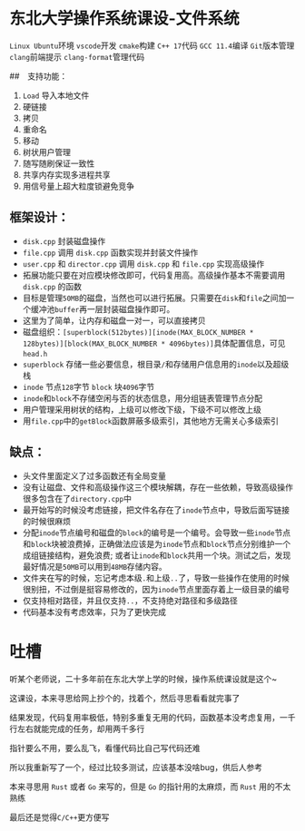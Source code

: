 # 东北大学操作系统课设-文件系统
`Linux Ubuntu`环境
`vscode`开发
`cmake`构建
`C++ 17`代码
`GCC 11.4`编译
`Git`版本管理
`clang`前端提示
`clang-format`管理代码

##　支持功能：
1. `Load` 导入本地文件
2. 硬链接
3. 拷贝
4. 重命名
5. 移动
6. 树状用户管理
7. 随写随刷保证一致性
8. 共享内存实现多进程共享
9. 用信号量上超大粒度锁避免竞争

## 框架设计：
* `disk.cpp` 封装磁盘操作
* `file.cpp` 调用 `disk.cpp` 函数实现并封装文件操作
* `user.cpp` 和 `director.cpp` 调用 `disk.cpp` 和 `file.cpp` 实现高级操作
* 拓展功能只要在对应模块修改即可，代码复用高。高级操作基本不需要调用 `disk.cpp` 的函数
* 目标是管理`50MB`的磁盘，当然也可以进行拓展。只需要在`disk`和`file`之间加一个缓冲池`buffer`再一层封装磁盘操作即可。
* 这里为了简单，让内存和磁盘一对一，可以直接拷贝
* 磁盘组织：`[superblock(512bytes)][inode(MAX_BLOCK_NUMBER * 128bytes)][block(MAX_BLOCK_NUMBER * 4096bytes)]`具体配置信息，可见`head.h`
* `superblock` 存储一些必要信息，根目录`/`和存储用户信息用的`inode`以及超级栈
* `inode` 节点`128`字节 `block` 块`4096`字节
* `inode`和`block`不存储空闲与否的状态信息，用分组链表管理节点分配
* 用户管理采用树状的结构，上级可以修改下级，下级不可以修改上级
* 用`file.cpp`中的`getBlock`函数屏蔽多级索引，其他地方无需关心多级索引

## 缺点：
* 头文件里面定义了过多函数还有全局变量
* 没有让磁盘、文件和高级操作这三个模块解耦，存在一些依赖，导致高级操作很多包含在了`directory.cpp`中
* 最开始写的时候没考虑链接，把文件名存在了`inode`节点中，导致后面写链接的时候很麻烦
* 分配`inode`节点编号和磁盘的`block`的编号是一个编号。会导致一些`inode`节点和`block`块被浪费掉，正确做法应该是为`inode`节点和`block`节点分别维护一个成组链接结构，避免浪费; 或者让`inode`和`block`共用一个块。测试之后，发现最好情况是`50MB`可以用到`48MB`存储内容。
* 文件夹在写的时候，忘记考虑本级`.`和上级`..`了，导致一些操作在使用的时候很别扭，不过倒是挺容易修改的，因为`inode`节点里面存着上一级目录的编号
* 仅支持相对路径，并且仅支持`..`，不支持绝对路径和多级路径
* 代码基本没有考虑效率，只为了更快完成

# 吐槽
听某个老师说，二十多年前在东北大学上学的时候，操作系统课设就是这个~

这课设，本来寻思给网上抄个的，找着个，然后寻思看看就完事了

结果发现，代码复用率极低，特别多重复无用的代码，函数基本没考虑复用，一千行左右就能完成的任务，却用两千多行

指针要么不用，要么乱飞，看懂代码比自己写代码还难

所以我重新写了一个，经过比较多测试，应该基本没啥bug，供后人参考

本来寻思用 `Rust` 或者 `Go` 来写的，但是 `Go` 的指针用的太麻烦，而 `Rust` 用的不太熟练

最后还是觉得`C/C++`更方便写